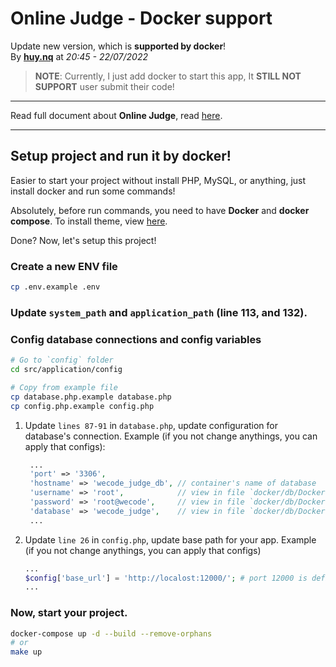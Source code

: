 # Online Judge - Docker support
Update new version, which is **supported by docker**!  
By **[huy.nq](mailto:nqh.d3v@gmail.com)** at *20:45 - 22/07/2022*

> **NOTE**: Currently, I just add docker to start this app, It **STILL NOT SUPPORT** user submit their code!
-----
Read full document about **Online Judge**, read [here](https://gitlab.com/webdev-mhx-2022/wecode_judge-mhx2022/-/blob/master/src/README.md).

-----
## Setup project and run it by docker!
Easier to start your project without install PHP, MySQL, or anything, just install docker and run some commands!

Absolutely, before run commands, you need to have **Docker** and **docker compose**. To install theme, view [here](https://docs.docker.com/get-docker/).  

Done? Now, let's setup this project!
### Create a new ENV file
```bash
cp .env.example .env
```
### Update `system_path` and `application_path` (line 113, and 132).
### Config database connections and config variables
```bash
# Go to `config` folder
cd src/application/config

# Copy from example file
cp database.php.example database.php
cp config.php.example config.php
```
1. Update `lines 87-91` in `database.php`, update configuration for database's connection.
   Example (if you not change anythings, you can apply that configs):
   ```php
    ...
    'port' => '3306',
    'hostname' => 'wecode_judge_db', // container's name of database
    'username' => 'root',            // view in file `docker/db/Dockerfile`.
    'password' => 'root@wecode',     // view in file `docker/db/Dockerfile`.
    'database' => 'wecode_judge',    // view in file `docker/db/Dockerfile`.
    ...
   ```
2. Update `line 26` in `config.php`, update base path for your app.
   Example (if you not change anythings, you can apply that configs)
   ```php
   ...
   $config['base_url'] = 'http://localost:12000/'; # port 12000 is defined in `.env`.
   ...
   ```

### Now, start your project.
```bash
docker-compose up -d --build --remove-orphans
# or
make up
```
